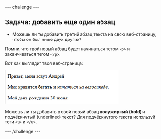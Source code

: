 \--- challenge \---

## Задача: добавить еще один абзац

- Можешь ли ты добавить третий абзац текста на свою веб-страницу, чтобы он был ниже двух других?

Помни, что твой новый абзац будет начинаться тегом `<p>` и заканчиваться тегом `</p>`.

Вот как выглядит твоя веб-страница:

![скриншот](images/birthday-paragraph.png)

Можешь ли ты добавить в свой новый абзац **полужирный (bold)** и <u>подчёркнутый (underlined)</u> текст? Для подчёркнутого текста используй теги `<u>` и `</u>`.

\--- /challenge \---